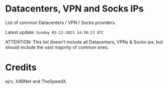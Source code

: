 # Datacenters, VPN and Socks IPs
 
List of common Datacenters / VPN / Socks providers. 

Latest update: `Sunday 03-12-2023 14:30:23 UTC` 

ATTENTION: This list doesn't include all Datacenters, VPNs & Socks ips, 
but should include the vast majority of common ones.

# Credits
ejrv, X4BNet and TheSpeedX.
